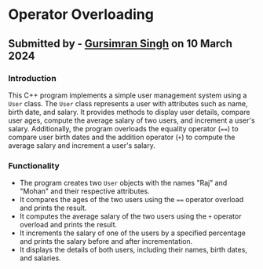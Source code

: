 # Operator Overloading
## Submitted by - [Gursimran Singh](https://github.com/gursimrxn) on 10 March 2024

### Introduction

This C++ program implements a simple user management system using a `User` class. The `User` class represents a user with attributes such as name, birth date, and salary. It provides methods to display user details, compare user ages, compute the average salary of two users, and increment a user's salary. Additionally, the program overloads the equality operator (`==`) to compare user birth dates and the addition operator (`+`) to compute the average salary and increment a user's salary.


### Functionality

- The program creates two `User` objects with the names "Raj" and "Mohan" and their respective attributes.
- It compares the ages of the two users using the `==` operator overload and prints the result.
- It computes the average salary of the two users using the `+` operator overload and prints the result.
- It increments the salary of one of the users by a specified percentage and prints the salary before and after incrementation.
- It displays the details of both users, including their names, birth dates, and salaries.

